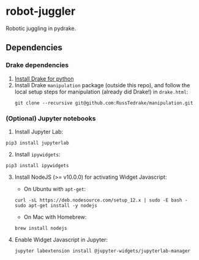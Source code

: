 # robot-juggler
Robotic juggling in pydrake. 

## Dependencies
### Drake dependencies
1. [Install Drake for python](https://drake.mit.edu/python_bindings.html)
2. Install Drake `manipulation` package (outside this repo), and follow the local setup steps for manipulation (already did Drake!) in `drake.html`:
    ```
    git clone --recursive git@github.com:RussTedrake/manipulation.git
    ```

### (Optional) Jupyter notebooks
1. Install Jupyter Lab:
```
pip3 install jupyterlab
```
2. Install `ipywidgets`:
```
pip3 install ipywidgets
```
3. Install NodeJS (>= v10.0.0) for activating Widget Javascript:
    - On Ubuntu with `apt-get`:
    ```
    curl -sL https://deb.nodesource.com/setup_12.x | sudo -E bash -
    sudo apt-get install -y nodejs
    ```

    - On Mac with Homebrew:
    ```
    brew install nodejs
    ```
4. Enable Widget Javascript in Jupyter:
    ```    
    jupyter labextension install @jupyter-widgets/jupyterlab-manager
    ```
